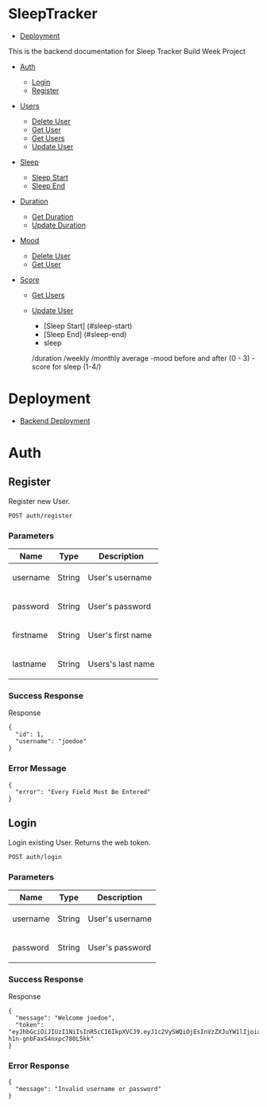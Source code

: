 # SleepTracker

- [Deployment](#deployment)

This is the backend documentation for Sleep Tracker Build Week Project

* [Auth](#auth)
  + [Login](#login)
  + [Register](#register)

* [Users](#users)
  + [Delete User](#delete-user)
  + [Get User](#get-user)
  + [Get Users](#get-users)
  + [Update User](#update-user)

* [Sleep](#sleep)
  + [Sleep Start](#sleep-start)
  + [Sleep End](#sleep-end)

* [Duration](#duration)
  + [Get Duration](#get-duration)
  + [Update Duration](#update-duration)

* [Mood](#mood)
  + [Delete User](#delete-user)
  + [Get User](#get-user)

* [Score](#score)
  + [Get Users](#get-users)
  + [Update User](#update-user)
    - [Sleep Start] (#sleep-start)
    - [Sleep End] (#sleep-end)
    - sleep

    /duration
    /weekly
    /monthly average
    -mood before and after (0 - 3)
    -score for sleep (1-4/)


# Deployment <a name="deployment"></a>

- [Backend Deployment](https://sleeptracker4.herokuapp.com/)


# Auth

## Register

<p>Register new User.</p>

	POST auth/register

### Parameters

| Name    | Type      | Description                          |
|---------|-----------|--------------------------------------|
| username			| String			|  <p>User's username</p>							|
| password			| String			|  <p>User's password</p>							|
| firstname			| String			|  <p>User's first name</p>							|
| lastname			| String			|  <p>Users's last name</p>							|

### Success Response

Response

``` 
{
  "id": 1,
  "username": "joedoe"
}

```

### Error Message

``` 
{
  "error": "Every Field Must Be Entered"
}
```

## Login

<p>Login existing User.  Returns the web token.</p>

	POST auth/login

### Parameters

| Name    | Type      | Description                          |
|---------|-----------|--------------------------------------|
| username			| String			|  <p>User's username</p>							|
| password			| String			|  <p>User's password</p>							|

### Success Response

Response

``` 
{
  "message": "Welcome joedoe",
  "token": "eyJhbGciOiJIUzI1NiIsInR5cCI6IkpXVCJ9.eyJ1c2VySWQiOjEsInVzZXJuYW1lIjoiam9lZG9lIiwiaWF0IjoxNTkwMDE3MTQ1LCJleHAiOjE1OTAwMjQzNDV9.cgZzopb7bC9SN7ewzyQ-h1n-gnbFaxS4nxpc780L5kk"
}
```

### Error Response

``` 
{
  "message": "Invalid username or password"
}
```
